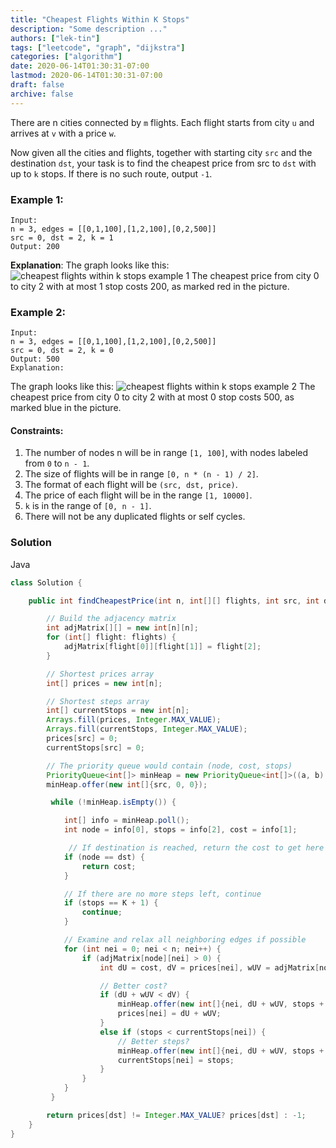 ```yaml
---
title: "Cheapest Flights Within K Stops"
description: "Some description ..."
authors: ["lek-tin"]
tags: ["leetcode", "graph", "dijkstra"]
categories: ["algorithm"]
date: 2020-06-14T01:30:31-07:00
lastmod: 2020-06-14T01:30:31-07:00
draft: false
archive: false
---
```


There are n cities connected by `m` flights. Each flight starts from city `u` and arrives at `v` with a price `w`.  

Now given all the cities and flights, together with starting city `src` and the destination `dst`, your task is to find the cheapest price from src to `dst` with up to `k` stops. If there is no such route, output `-1`.  

### Example 1:

```
Input: 
n = 3, edges = [[0,1,100],[1,2,100],[0,2,500]]
src = 0, dst = 2, k = 1
Output: 200
```
**Explanation**: 
The graph looks like this:
![cheapest flights within k stops example 1](/img/post/cheapest-flights-within-k-stops-example-1.png)
The cheapest price from city 0 to city 2 with at most 1 stop costs 200, as marked red in the picture.

### Example 2:

```
Input:
n = 3, edges = [[0,1,100],[1,2,100],[0,2,500]]
src = 0, dst = 2, k = 0
Output: 500
Explanation:
```
The graph looks like this:
![cheapest flights within k stops example 2](/img/post/cheapest-flights-within-k-stops-example-2.png)
The cheapest price from city 0 to city 2 with at most 0 stop costs 500, as marked blue in the picture.

#### Constraints:

1. The number of nodes n will be in range `[1, 100]`, with nodes labeled from `0` to `n - 1`.
2. The size of flights will be in range `[0, n * (n - 1) / 2]`.
3. The format of each flight will be `(src, dst, price)`.
4. The price of each flight will be in the range `[1, 10000]`.
5. `k` is in the range of `[0, n - 1]`.
6. There will not be any duplicated flights or self cycles.

### Solution

Java
```java
class Solution {

    public int findCheapestPrice(int n, int[][] flights, int src, int dst, int K) {

        // Build the adjacency matrix
        int adjMatrix[][] = new int[n][n];
        for (int[] flight: flights) {
            adjMatrix[flight[0]][flight[1]] = flight[2];
        }

        // Shortest prices array
        int[] prices = new int[n];

        // Shortest steps array
        int[] currentStops = new int[n];
        Arrays.fill(prices, Integer.MAX_VALUE);
        Arrays.fill(currentStops, Integer.MAX_VALUE);
        prices[src] = 0;
        currentStops[src] = 0;

        // The priority queue would contain (node, cost, stops)
        PriorityQueue<int[]> minHeap = new PriorityQueue<int[]>((a, b) -> a[1] - b[1]);
        minHeap.offer(new int[]{src, 0, 0});

         while (!minHeap.isEmpty()) {

            int[] info = minHeap.poll();
            int node = info[0], stops = info[2], cost = info[1];

             // If destination is reached, return the cost to get here
            if (node == dst) {
                return cost;
            }

            // If there are no more steps left, continue
            if (stops == K + 1) {
                continue;
            }

            // Examine and relax all neighboring edges if possible
            for (int nei = 0; nei < n; nei++) {
                if (adjMatrix[node][nei] > 0) {
                    int dU = cost, dV = prices[nei], wUV = adjMatrix[node][nei];

                    // Better cost?
                    if (dU + wUV < dV) {
                        minHeap.offer(new int[]{nei, dU + wUV, stops + 1});
                        prices[nei] = dU + wUV;
                    }
                    else if (stops < currentStops[nei]) {
                        // Better steps?
                        minHeap.offer(new int[]{nei, dU + wUV, stops + 1});
                        currentStops[nei] = stops;
                    }
                }
            }
         }

        return prices[dst] != Integer.MAX_VALUE? prices[dst] : -1;
    }
}
```
